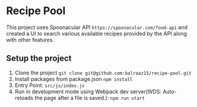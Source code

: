 # Recipe Pool

This project uses Spoonacular API `https://spoonacular.com/food-api` and created a UI to search various available recipes provided by the API along with other features.

## Setup the project
1. Clone the project
	`git clone git@github.com:balraaz15/recipe-pool.git`
2. Install packages from package.json
	`npm install`
3. Entry Point: `src/js/index.js`
4. Run in development mode using Webpack dev server(WDS: Auto-reloads the page after a file is saved.): `npm run start`

